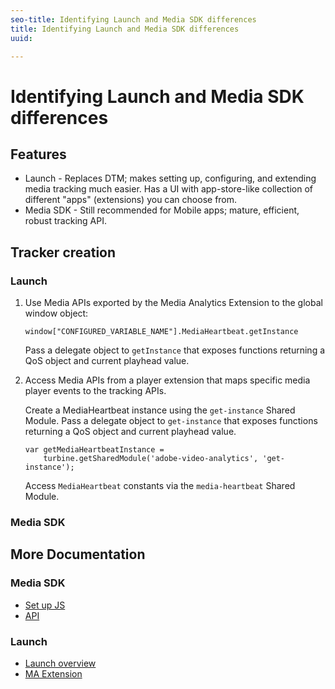 ```yaml
---
seo-title: Identifying Launch and Media SDK differences
title: Identifying Launch and Media SDK differences
uuid: 

---
```


# Identifying Launch and Media SDK differences

## Features 

* Launch - Replaces DTM; makes setting up, configuring, and extending media tracking much easier. Has a UI with app-store-like collection of different "apps" (extensions) you can choose from.
* Media SDK - Still recommended for Mobile apps; mature, efficient, robust tracking API.

## Tracker creation

### Launch
   1. Use Media APIs exported by the Media Analytics Extension to the global window object:

       `window["CONFIGURED_VARIABLE_NAME"].MediaHeartbeat.getInstance`

       Pass a delegate object to `getInstance` that exposes functions returning a QoS object and current playhead value.
   1. Access Media APIs from a player extension that maps specific media player events to the tracking APIs. 

       Create a MediaHeartbeat instance using the `get-instance` Shared Module. 
       Pass a delegate object to `get-instance` that exposes functions returning a QoS object and current playhead value.

       ```
       var getMediaHeartbeatInstance =
           turbine.getSharedModule('adobe-video-analytics', 'get-instance');
       ```

       Access `MediaHeartbeat` constants via the `media-heartbeat` Shared Module.
      
### Media SDK

## More Documentation

### Media SDK 
   * [Set up JS](../../sdk-implement/setup/set-up-js.md)
   * [API](https://adobe-marketing-cloud.github.io/media-sdks/reference/javascript/MediaHeartbeat.html)

### Launch 
   * [Launch overview](https://docs.adobe.com/content/help/en/launch/using/extensions-ref/adobe-extension/media-analytics-extension/overview.html)
   * [MA Extension](https://docs.adobe.com/content/help/en/launch/using/extensions-ref/adobe-extension/media-analytics-extension/overview.html)


